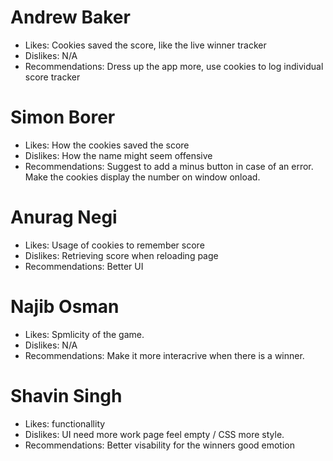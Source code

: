 # Andrew Baker
 - Likes: Cookies saved the score, like the live winner tracker
 - Dislikes: N/A
 - Recommendations: Dress up the app more, use cookies to log individual score tracker

# Simon Borer
 - Likes: How the cookies saved the score 
 - Dislikes: How the name might seem offensive
 - Recommendations: Suggest to add a minus button in case of an error. Make the cookies display the number on window onload.

# Anurag Negi
- Likes: Usage of cookies to remember score
 - Dislikes: Retrieving score when reloading page
 - Recommendations: Better UI 

# Najib Osman
 - Likes: Spmlicity of the game.
 - Dislikes: N/A
 - Recommendations: Make it more interacrive when there is a winner.

# Shavin Singh
 - Likes: functionallity
 - Dislikes: UI need more work page feel empty / CSS more style.
 - Recommendations: Better visability for the winners good emotion
